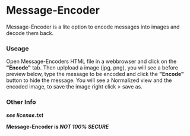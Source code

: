 # Message-Encoder
Message-Encoder is a lite option to encode messages into images and decode them back.

### Useage
Open Message-Encoders HTML file in a webbrowser and click on the **"Encode"** tab. Then uplpload a image (jpg, png), you will see a before preview below, type the message to be encoded and click the **"Encode"** button to hide the message. You will see a Normalized view and the encoded image, to save the image right click > save as.

### Other Info
**_see license.txt_**


**Message-Encoder is _NOT 100% SECURE_**
